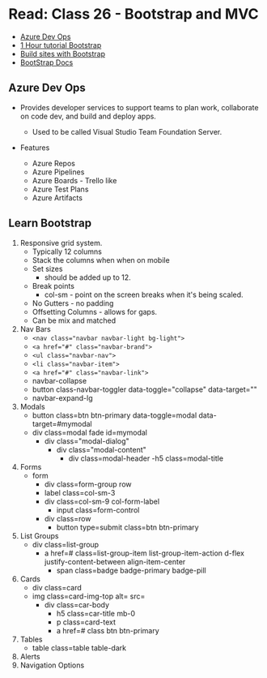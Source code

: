 # Read: Class 26 - Bootstrap and MVC

- [Azure Dev Ops](https://docs.microsoft.com/en-us/azure/devops/?view=azure-devops)
- [1 Hour tutorial Bootstrap](https://scrimba.com/g/gbootstrap4)
- [Build sites with Bootstrap](https://getbootstrap.com/)
- [BootStrap Docs](https://getbootstrap.com/docs/4.5/getting-started/introduction/)

## Azure Dev Ops
- Provides developer services to support teams to plan work, collaborate on code dev, and build and deploy apps. 
    - Used to be called Visual Studio Team Foundation Server.

- Features
    - Azure Repos
    - Azure Pipelines 
    - Azure Boards - Trello like 
    - Azure Test Plans
    - Azure Artifacts

## Learn Bootstrap
1. Responsive grid system. 
    - Typically 12 columns
    - Stack the columns when when on mobile
    - Set sizes
        - should be added up to 12.
    - Break points
        - col-sm - point on the screen breaks when it's being scaled.
    - No Gutters - no padding
    - Offsetting Columns - allows for gaps.
    - Can be mix and matched
1. Nav Bars
    - `<nav class="navbar navbar-light bg-light">`
    - `<a href="#" class="navbar-brand">`
    - `<ul class="navbar-nav">`
    - `<li class="navbar-item">`
    - `<a href="#" class="navbar-link">`
    - navbar-collapse
    - button class-navbar-toggler data-toggle="collapse" data-target=""
    - navbar-expand-lg
1. Modals
    - button class=btn btn-primary data-toggle=modal data-target=#mymodal
    - div class=modal fade id=mymodal
        - div class="modal-dialog"
            - div class="modal-content"
                - div class=modal-header
                    -h5 class=modal-title
1. Forms
    - form
        - div class=form-group row
        - label class=col-sm-3
        - div class=col-sm-9 col-form-label
            - input class=form-control
        - div class=row
            - button type=submit class=btn btn-primary
1. List Groups
    - div class=list-group
        - a href=# class=list-group-item list-group-item-action d-flex justify-content-between align-item-center
            - span class=badge badge-primary badge-pill
1. Cards
    - div class=card
    - img class=card-img-top alt= src=
        - div class=car-body
            - h5 class=car-title mb-0
            - p class=card-text
            - a href=# class btn btn-primary
1. Tables
    - table class=table table-dark
1. Alerts 
1. Navigation Options   


            
